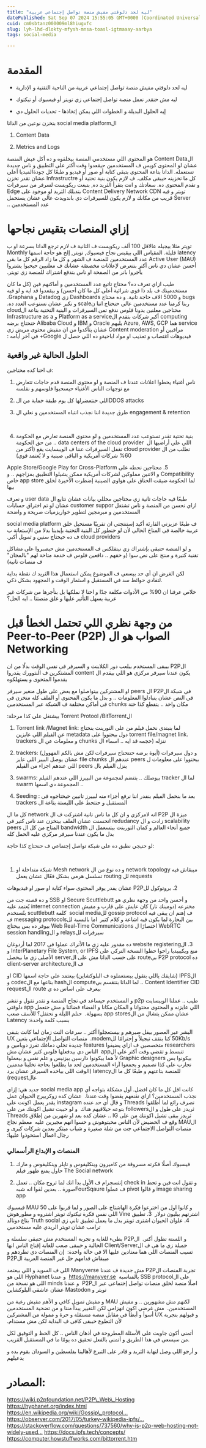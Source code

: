 ```yaml
---
title: "ليه لحد دلوقتي مفيش منصة تواصل إجتماعي عربية"
datePublished: Sat Sep 07 2024 15:55:05 GMT+0000 (Coordinated Universal Time)
cuid: cm0sbtanz000009ml8hiugvfc
slug: lyh-lhd-dlokty-mfysh-mnsa-toasl-igtmaaay-aarbya
tags: social-media

---
```


# المقدمة‫

* ليه لحد دلوقتي مفيش منصة تواصل إجتماعي عربية من الناحية التقنية و الإدارية
    
* ليه مش حنقدر نعمل منصة تواصل إجتماعي زي تويتر أو فيسبوك أو تيكتوك
    
* إيه الحلول البديلة و الخطوات اللي يمكن إتخاذها - تحديات الحلول دي
    

‫ الsocial media platform بتخزن نوعين من الداتا

1. Content Data ‫
    
2. Metrics and Logs
    

‫ الContent Data هو المحتوى اللي مستخدمي المنصة بيخلقوه و ده أكل عيش المنصة عشان لو المحتوى كويس ف المستخدمين حيقعدوا وقت أكتر على التطبيق و ناس جديدة تستعمله. الداتا بتاعة المحتوى بتبقى كتابة أو صور أو فيديو و طبعًا كل جودةالميديا أعلى كل ما تخزينه حيبقى مكلف. ف لازم يكون بنية تحتية أو Infrastructre عشان تقدر تخزن و تقدم المحتوى ده. سعادتك و انت بتقرأ الثريد ده, بتبعت ريكويست لسرفر من سيرفرات تويتر و فيه Content Delivery Network CDN بتديلك الثريد لو موجود على Edge Server قريب من مكانك و لازم يكون للسيرفرات دي باندويدث عالي عشان يستحمل عدد المستخدمين ..

# إزاي المنصات بتقيس نجاحها

‫ تويتر مثلا بيجيله عالاقل 100 ألف ريكويست ف الثانية ف لازم ترجع الداتا بسرعة او ب latency قليلة. المقياس اللي بيقيس نجاح فيسبوك, تويتر, إلخ هو حاجة اسمها Monthly Active User (MAU) عدد المستخدمين للمنصة ف الشهر و كل ما زاد الرقم كل ما بقى أحسن عشان دي ناس أكتر بتتعرض لإعلانات مخصصّة عشانك ف معلنيين حيحبوا يشتروا يأجروا بانر من الصفحة او ناس بتدفع اشتراك للمنصة زي تويتر.

‫ طيب ازاي تعرف ده؟ محتاج تاتبع عدد المستخدمين و أماكنهم فين (كل ما كان مستخدمينك ف بلد ذا قوى شرائية أعلى كل ما كان أحسن) و بيقعدوا قد ايه و لو فيه bugs و 5000 الاف حاجة تانية. و ده محتاج Dashboards زي Datadog و Graphana. ربنا كرمنا عدد مستخدمين عالي حنحتاج اننا نscale و نكبر عشان نستوعب العدد ده. محتاجين معلنين يدونا فلوس ندفع تمن السيرفرات و البنية التحتية بتاعة الcloud computing أكبر شركات بتقدم الPlatform as a service و Infrastructure as a service هما Azure, AWS, GCP يليهم Oracle و IBM و Alibaba Cloud حنحتاج برضه مراقبين أو Content moderation عشان يتأكدوا من ان مفيش محتوى مريض زي فيديوهات اغتصاب و تعذيب او مواد اباحيةو ده اللي حصل ل Google+ في آخر أيامه :

## الحلول الحالية غير واقعية

ف احنا كده محتاجين: ‫

1. ناس أغنياء يحطوا اعلانات عندنا ف المنصة و لو محتوى المنصة قدم حاجات تتعارض مع توجهات الناس الأغنياء حيسحبوا فلوسهم و نفلسه ‫
    
2. اللي حنتعضرلها كل يوم طبقة حماية من الDDOS attacks ‫
    
3. طرق جديدة اننا نجذب انتباه المستخدمين و نعلي ال engagement & retention
    

‫

4. بنية تحتية تقدر تستوعب عدد المستخدمين و لو محتوى المنصة تعارض مع الحكومة اللي علي أراضيها ال ‫ data centers of the cloud provider .. من حق الحكومة تطلب من ال cloud provider تقفل السيرفرات عننا ف الويبسايت يقع (أكتر من 60% شركات أمريكية و الباقى صينية و لا يٌعتمد قوي)
    

‫ 5. محتاجين نحطه على Apple Store/Google Play for Cross-Platform Compatibility و الاتنين مملوكين لشركات أمريكية ممكن يشيلوا التطبيق بمزاجهم .. و لما الحكومة ضيقت الخناق على هواوي الصينية إضطرت الأخيرة لخلق app store خاص بيها

‫ طبعًا فيه حاجات تانية زي محتاجين محللي بيانات عشان نتابع ال user data و نعرف ازاي نحسن من المنصة و ناس تشتغل customer suppor عشان لو تم اختراق حسابات المستخدمين و مبرمجين لتطوير خواريزميات صريحة و واضحة

‫ ف طبعًا عزيزتي القارئة أكيد إستنتجتي ان تقريبًا مستحيل خلق social media platform عربية خالصة في المناخ الحالي لأن لو حنطور كل البنية التحتية بإيدينا بدلا من الإستعانة ب cloud providers ف ده حيحتاج سنين و تمويل أكبر.

و لو المنصة حتبقى بإشتراك زي نيتفلكس ف المستخدمين مش حيصبروا على مشاكل تقنية كتيرة و منتج على نص سوا (و حقهم .. دافعين فلوس ف خدمة متاحة لهم "بالمجان" ف منصات تانية)

لكن الغرض ان أي حد بيسعى ف الموضوع يمكن استعمال هذا الثريد ك نقطة بداية لتفادي حوائط سد في المستقبل و اسثمار الوقت و المجهود بشكل ذكي.

خلاص عرفنا ان 90% من الأدوات مكلفة جدًا و احنا لا نملكها بل بنأجرها من شركات غير عربية يسهل التأثير عليها و غلق منصتنا .. ايه الحل؟

# ‫ من وجهة نظري اللي تحتمل الخطأ قبل الصواب هو ال Peer-to-Peer (P2P) Networking

‫ الP2P بيبقى المستخدم بيلعب دور الكلاينت و السيرفر في نفس الوقت بدلًا من ان يكون عندنا سيرفر مركزي هو اللي بيقدم ال content المشتكرين ف النتوورك يقدروا يقدموا المتحوى و يستهلكوه

‫ في شبكة الP2P ال peers او المشتركين بيتواصلوا مع بعض على طول منغير سيرفر في النص عشان يتبادلوا المعلومات .. و بدل ما يكون المحتوى أو الملف كله متخزن في مكان واحد .. يتقطع كذا حتة chunks في أماكن مختلفة ف الشبكة عبر المستخدمين

‫ الTorrent Protool /BitTorrent بيشتغل على كذا مرحلة:

1. Torrent link /Magnet link: ‫ لما بنبتدي نحمل فيلم من على التورينت بنحتاج .torrent file/magnet link دول بيحتووا على metadata عن الفيلم اللي عايزين ننزله (حجمه قد ايه .. اسماء ال chunks و معلومات عن ال trackers
    
2. trackers: ‫ و دول سيرفرات (أيوة برضه حنتحتاج سيرفرات لكن مش بالكم المهوول) بيحتووا على معلومات ل peers عندهم ال file chunks عشان يوصل البيير اللي عايز ينزل الفيلم بال peers اللي عندهم اجزاء من الفيلم
    
3. swarms: ‫ لما ال tracker بيوصلك .. بتنضم لمجموعة من البييرز اللى عندهم الفيلم .. المجموعة دي اسمها swarm
    
4. Seeding : ‫ بعد ما بنحمل الفيلم بنقدر اننا نرفع أجزاء منه لبييرز تانيين حيحتاجوه في المستقبل و حنتحط على الليستة بتاعة ال trackers
    

‫ ميزة ال P2P انه لامركزي و ان كل ما ناس تانية اشتركت ف ال network كل ما ال scalability زادت و ال redudancy اتحسنت عشان الملف بيتخزن عند ناس كتير في جميع أنحاء العالم و كمان التورينت بيتسعمل ال bandwidth المتاح من كل ال peers بدل ما يكون عندنا سيرفر مركزي عليه الحمل كله

لو حنيجي نطبق ده على شبكة تواصل إجتماعي ف حنحتاج كذا حاجة:

‫

1. شبكة متداخلة او Mesh network و ده نوع من ال network topology ميبقاش فيه تسلسل هرمي بشكل فعّال عشان يعمل routing لل requests
    

‫ 2. بروتوكول للP2P عشان يقدر يوفر المحتوى سواء كتابة او صور او فيديوهات

‫ و أحسن واحد من وجهة نظري هو Secure Scuttlebutt او SSB و ده قصته جت من مخترعه (دومينك تار) كان عايش على قارب و مفيش internet connection يٌعتمد عليه ف إهتم ان يبقى فيه gossip protocol للsocial media ‫ كلمة scuttlebutt بتٌستخدم بين البحارة لما يكون فيه اشاعة و كلام كتير ‫ اما بالنسبة للmessaging protocols ف WebRTC اختصارًا ل Web Real-Time Communications بيوفر ده بس بيحتاج سيرفرات للrelays و الsession handling

‫ 3. الwebsite registering ده مقدور عليه زي ما الأتراك عملوا في 2017 لما أردوغان منع ويكيبيديا راحوا حطوا النسخة التركي على InterPlanetary File System, or IPFS و ده P2P protocol بيroute على حسب الداتا مش على الserver الأصلي زي ما بيحصل ف الclient-server architecture

‫ الIPFS (شايفك ياللي بتقول بيستعملوه ف البلوكشاين) بيعتمد على حاجة اسمها CID او Content Identifier CID .. لما الداتا بتتقسم بيcompute الhash بتاعها مع الcodec و بيعرف على اساس ده ي route الrequest

‫ طيب .. عملنا الويبسايت p2p و المستخدم حيساعد في نجاح المنصة و نقدر نقول و ننشر اللي عايزنه و المحتوى محتوانا و المكان مكانا و الفضاء فضائنا و مش حنعمل app دلوقتي عشان ممكن يتشال من الapp stores بسهولة. ‫ حنلم الليلة و نحتفل؟ للأسف صعب بسبب كلمة واحدة: Latency

‫ البشر عبر العصور بيقل صبرهم و بيستعجلوا أكتر .. سرعات النت زمان لما كانت بتبقى 50Kb/s كنا بنقف تبجيلاً و إحترامًا للmodem. ‫ منصات التواصل الإجتماعي بتعين UX researchers متخصصين ف ازاي يضيفوا features جديدة تخلي دماغك تفرز دوبامين و تنبسط و تقضي وقت أكتر على الapp ‫ الناس دي بيدفعلها فلوس كتير عشان مش بيكونوا بس Graphic designers لأ هما بيكونوا دارسين بيزنيس و علم نفس و بيعملوا تجارب على كذا تصميم و يجمعوا آراء المستخدمين لحد ما يطلعوا بحاجة تخلينا مدمنين للمنصة بتاعتهم و طبعًا كل ما الlatency (الوقت اللي بياخده السيرفر عشان يرد عالrequest)

‫ كانت اقل كل ما كان افضل. أول مشكلة بتواجه أي social media app جديد هي: إزاي نجذب المستخدمين؟ ازاي نقنعهم يقضوا وقت عندنا. ‫ عشان كده زوكربيرج الحيوان عمل تصرف رائع لما أطلقوا Threads و قال أي حد عنده instagram يقدر يعمل اكونت على ثريدز على طول و الfollowers بتوعه حيلاقيهم هناك ‫ و لو حبيت تشيل اكونتك من على ثريدز يبقى تشيل اكونتك من على IG .. عشان كده بعد او شهرين من إطلاق Threads الMAU وقع ف الحضيض لأن الناس محبتوهوش و حسوا انهم مجبرين عليه ‫ معظم نجاح منصات التواصل الاجتماعي جت من شلة صغيرة و شباب مبتكر بعدين شركات كبرى و رجال اعمال استحوذوا عليها:

### ‫المنصات و الإبداع الرأسمالي

1. فيسبوك أصلًا فكرته مسروقة من كاميرون وينكليفوس و تايلر وينكليفوس و مارك حاول يمنع ظهور فيلم The Social network ‫
    
2. إنتسجرام ف الأول بدأ انك لما تروح مكان .. تعمل check in و تقول انت فين و تحط صورة .. بعدين لقوا انه شبهFourSqaure ف عملوا pivot و قالوا image sharing app
    

‫ و كانوا اول من اخترعوا فكرة الهاشتاج على الصور و لما قربوا على 50 MAU فيسبوك اشترتهم ببليون دولار ‫ 3. تطبيق Vine اللي نفس فكرة تيكتوك تويتر اشتروه و مطورهوش ‫ 4. علوان الحيوان اشترى تويتر بدل ما يعمل تطبيق تاني زي Truth social بتاع دونالد ترامب عشان تويتر الريدي عليه مستخدمين

و اللستة تطول أكتر. ‫ الP2P بطيء للغاية و تجربة المستخدم مش حتبقى سلسلة و جميلة زي ما هي ف الClient/Server الحالية و حيبقى صعب للغاية إقناع الناس انها تسيب المنصات اللي هما معتادين عليها الا في حالة واحدة: ‫ إن المنصات دي تطردهم و ميبقاش قدامهم حل غير المنصة العربية الP2P

‫ تجربة المنصات الP2P مش جديدة ف عندنا Manyverse اللي ف السويد و اللي بيعتمد على الSSB protocol بالمناسبة ‫ https://manyver.se ‫ و عندنا Hyphanet اللي هو اصلًا منصة لخلق منصات تواصل إجتماعي عبر الP2P ‫ و عندنا minds اللي هو نسخة من تويتر و Mastodon عشان عاشقي البلوكشاين

‫ لكنهم مش مشهورين .. و مفيش MAU و مفيش تمويل كافي و الأهم مفيش رغبة من المستخدمين. ‫ مش غرضي اكون انهزامي لكن التغيير يبدأ مننا و من تضحية المستخدمين و قبولهم بتجربة UX أسوأ و أبطأ في مقابل منصة مستقلة و حرة و ممولة من المشتركين لأن التطوع حيبقى كافي ف البداية لكن مش مستدام.

أتمنى أكون جاوبت على الأسئلة المطروحة في أذهان الناس .. كل الحظ و التوفيق لكل من سيسعى في هذا الطريق و أتمنى بالفعل تحقيق ده يومًا ما في المستقبل القريب.

و أرجو اللي وصل لنهاية الثريد و قادر على التبرع لأهالينا بفلسطين و السودان يقوم بده و يدعيلهم

# المصادر:

https://wiki.p2pfoundation.net/P2P\_Web\_Hosting https://hyphanet.org/index.html https://en.wikipedia.org/wiki/Gossip\_protocol… https://observer.com/2017/05/turkey-wikipedia-ipfs/… https://stackoverflow.com/questions/737560/why-is-p2p-web-hosting-not-widely-used… https://docs.ipfs.tech/concepts/ https://computer.howstuffworks.com/bittorrent.htm